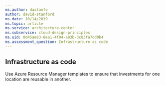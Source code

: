 ```yaml
---
ms.author: dastanfo
author: david-stanford
ms.date: 10/14/2019
ms.topic: article
ms.service: architecture-center
ms.subservice: cloud-design-principles
ms.uid: 0d45ae83-8ea1-4f04-a83b-3c83fa7dd0b4
ms.assessment_question: Infrastructure as code
---
```

## Infrastructure as code

Use Azure Resource Manager templates to ensure that investments for one location are reusable in another.
